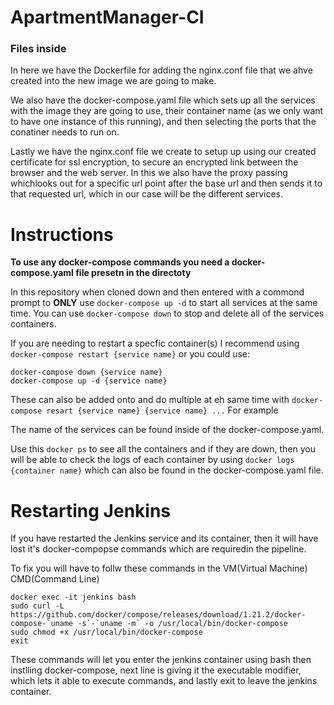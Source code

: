 # ApartmentManager-CI

### Files inside

In here we have the Dockerfile for adding the nginx.conf file that we ahve created into the new image we are going to make.

We also have the docker-compose.yaml file which sets up all the services with the image they are going to use, their container name (as we only want to have one instance of this running), and then selecting the ports that the conatiner needs to run on.

Lastly we have the nginx.conf file we create to setup up using our created certificate for ssl encryption, to secure an encrypted link between the browser and the web server. In this we also have the proxy passing whichlooks out for a specific url point after the base url and then sends it to that requested url, which in our case will be the different services. 

# Instructions
**To use any docker-compose commands you need a docker-compose.yaml file presetn in the directoty**

In this repository when cloned down and then entered with a commond prompt to **ONLY** use `docker-compose up -d` to start all services at the same time. You can use `docker-compose down` to stop and delete all of the services containers.

If you are needing to restart a specfic container(s) I recommend using `docker-compose restart {service name}` or you could use:
```
docker-compose down {service name}
docker-compose up -d {service name}
```

These can also be added onto and do multiple at eh same time with 
`docker-compose resart {service name} {service name} ...` 
For example

The name of the services can be found inside of the docker-compose.yaml.

Use this `docker ps` to see all the containers and if they are down, then you will be able to check the logs of each container by using `docker logs {container name}` which can also be found in the docker-compose.yaml file.

# Restarting Jenkins

If you have restarted the Jenkins service and its container, then it will have lost it's docker-compopse commands which are requiredin the pipeline.

To fix you will have to follw these commands in the VM(Virtual Machine) CMD(Command Line)
```
docker exec -it jenkins bash
sudo curl -L https://github.com/docker/compose/releases/download/1.21.2/docker-compose-`uname -s`-`uname -m` -o /usr/local/bin/docker-compose
sudo chmod +x /usr/local/bin/docker-compose
exit
```
These commands will let you enter the jenkins container using bash then instlling docker-compose, next line is giving it the executable modifier, which lets it able to execute commands, and lastly exit to leave the jenkins container. 
